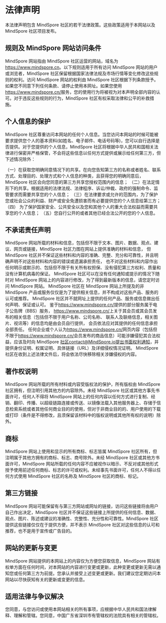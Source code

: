 # 法律声明

本法律声明包含 MindSpore 社区的若干法律政策。这些政策适用于本网站以及 MindSpore 社区项目发布。

## 规则及 MindSpore 网站访问条件

MindSpore 网站指由 MindSpore 社区运营的网站，域名为<https://www.mindspore.cn>。以下规则适用于所有访问 MindSpore 网站的用户或浏览者，MindSpore 社区保留根据国家法律法规及市场行情等变化修改这些规则的权利。访问 MindSpore 网站的权利由 MindSpore 社区根据下列条款授予。如果您不同意下列任何条款、请停止使用本网址。如果您使用<https://www.mindspore.cn/>服务，您的使用行为将被视为对本声明全部内容的认可。对于违反这些规则的行为，MindSpore 社区有权采取法律和公平的补救措施。

## 个人信息的保护

MindSpore 社区尊重访问本网站的任何个人信息。当您访问本网站的时候可能被要求提供您个人的基本资料(如姓名、电子邮件、电话号码等)，您可以自行选择是否提供。对于您提供的个人信息，MindSpore 社区将根据中华人民共和国相关法律进行保密并严格保管，不会将这些信息以任何方式提供或展示给任何第三方，但下述情况除外：

（一）在获取您明确同意情况下的共享。在向您告知第三方的名称或者姓名、联系方式、处理目的、处理方式和个人信息的种类，且获得您的明确同意后，MindSpore 社区会向您同意的第三方共享您授权范围内的信息；
（二）在法定情形下的共享。根据适用的法律法规、法律程序、诉讼/仲裁、政府的强制命令、监管要求而需要共享您的个人信息；
（三）在法律要求或允许的范围内，为了保护您或社会公众的利益、财产或安全免遭损害而有必要提供您的个人信息给第三方；
（四） 为了保护国家安全、公共安全以及您和其他个人的重大合法权益而需要共享您的个人信息；
（五）您自行公开的或者其他已经合法公开的您的个人信息。

## 不承诺责任声明

MindSpore 网站所载的材料和信息，包括但不限于文本、图片、数据、观点、建议、网页或链接，MindSpore 社区力图在网站上提供准确的材料和信息， 但 MindSpore 社区并不保证这些材料和内容的准确、完整、充分和可靠性，并且明确声明不对这些材料和内容的错误或遗漏承担责任， 也不对这些材料和内容作出任何明示或默示的、包括但不限于有关所有权担保、没有侵犯第三方权利、质量和没有计算机病毒的保证。 MindSpore 社区可以在没有任何通知或提示的情况下随时对 MindSpore 网站上的内容进行修改，为了得到最新版本的信息，请您定时访问 MindSpore 网站。 MindSpore 社区在 MindSpore 网站上所提及的非 MindSpore 产品或服务仅仅是为了提供相关信息，并不构成对这些产品、服务的认可或推荐。 MindSpore 社区并不就网址上提供的任何产品、服务或信息做出任何声明、保证或认可。 鉴于<https://www.mindspore.cn/>提供的部分服务属于电子公告牌（BBS）服务， <https://www.mindspore.cn/>上关于其会员或其会员发布的相关信息（包括但不限于用户名称、公司名称、 联系人及联络信息，相关图片、视讯等）的信息均是由会员自行提供， 会员依法应对其提供的任何信息承担全部责任。 任何企业或个人认为<https://www.mindspore.cn/>网页内容（包括但不限于<https://www.mindspore.cn/>会员发布的商品信息）可能涉嫌侵犯其合法权益，应该及时向 MindSpore 社区contact@MindSpore.io提出书面权利通知，并提供身份证明、权属证明、具体链接（URL）及详细侵权情况证明。 MindSpore 社区在收到上述法律文件后，将会依法尽快移除相关涉嫌侵权的内容。

## 著作权说明

MindSpore 网站所载的所有材料或内容受版权法的保护，所有版权由 MindSpore 社区拥有，但注明引用其他方的内容除外。未经 MindSpore 社区或其他方事先书面许可，任何人不得将 MindSpore 网站上的任何内容以任何方式进行复制、经销、翻印、传播、以超级链路连接或传送、以镜像法载入其他服务器上、存储于信息检索系统或者其他任何商业目的的使用，但对于非商业目的的、用户使用的下载或打印（条件是不得修改，且须保留该材料中的版权说明或其他所有权的说明）除外。

## 商标

MindSpore 网站上使用和显示的所有商标、标志皆属 MindSpore 社区所有，但注明属于其他方拥有的商标、标志、商号除外。未经 MindSpore 社区或其他方书面许可，MindSpore 网站所载的任何内容不应被视作以暗示、不反对或其他形式授予使用前述任何商标、标志的许可或权利。未经事先书面许可，任何人不得以任何方式使用 MindSpore 社区的名称及 MindSpore 社区的商标、标记。

## 第三方链接

MindSpore 网站可能保留有与第三方网站或网址的链接，访问这些链接将由用户自己作出决定，MindSpore 社区并不保证这些链接上所提供的任何信息、数据、观点、图片、陈述或建议的准确性、完整性、充分性和可靠性。MindSpore 社区提供这些链接仅仅在于提供方便，并不表示 MindSpore 社区对这些信息的认可和推荐，也不是用于宣传或广告目的。

## 网站的更新与变更

MindSpore 网站提供的本网站上的内容仅为方便您获取信息，MindSpore 网站有权单方面在任何时间，对本网站的内容进行变更或更新，此种变更或更新无需以通知您或任何第三方为前提。您承认并接受上述变更或更新。我们建议您定期访问本网站以尽快获知有关的更新或变更的信息。

## 适用法律与争议解决

您同意，与您访问或使用本网站相关的所有事项，应根据中华人民共和国法律解释、理解和管辖。您同意，中国广东省深圳市有管辖权的法院具有相关的管辖权。
